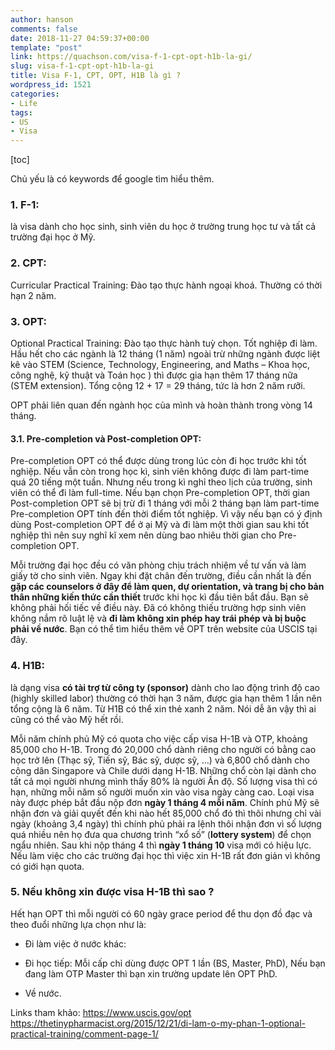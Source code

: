 ```yaml
---
author: hanson
comments: false
date: 2018-11-27 04:59:37+00:00
template: "post"
link: https://quachson.com/visa-f-1-cpt-opt-h1b-la-gi/
slug: visa-f-1-cpt-opt-h1b-la-gi
title: Visa F-1, CPT, OPT, H1B là gì ?
wordpress_id: 1521
categories:
- Life
tags:
- US
- Visa
---
```


[toc]

Chủ yếu là có keywords để google tìm hiểu thêm.


### **1. F-1**:


là visa dành cho học sinh, sinh viên du học ở trường trung học tư và tất cả trường đại học ở Mỹ.


### **2. CPT**:


Curricular Practical Training: Đào tạo thực hành ngoại khoá. Thường có thời hạn 2 năm.


### **3. OPT**:


Optional Practical Training: Đào tạo thực hành tuỳ chọn. Tốt nghiệp đi làm. Hầu hết cho các ngành là 12 tháng (1 năm) ngoài trừ những ngành được liệt kê vào STEM (Science, Technology, Engineering, and Maths – Khoa học, công nghệ, kỹ thuật và Toán học ) thì được gia hạn thêm 17 tháng nữa (STEM extension). Tổng cộng 12 + 17 = 29 tháng, tức là hơn 2 năm rưỡi.

OPT phải liên quan đến ngành học của mình và hoàn thành trong vòng 14 tháng.


#### **3.1. Pre-completion và Post-completion OPT**:


Pre-completion OPT có thể được dùng trong lúc còn đi học trước khi tốt nghiệp. Nếu vẫn còn trong học kì, sinh viên không được đi làm part-time quá 20 tiếng một tuần. Nhưng nếu trong kì nghỉ theo lịch của trường, sinh viên có thể đi làm full-time. Nếu bạn chọn Pre-completion OPT, thời gian Post-completion OPT sẽ bị trừ đi 1 tháng với mỗi 2 tháng bạn làm part-time Pre-completion OPT tính đến thời điểm tốt nghiệp. Vì vậy nếu bạn có ý định dùng Post-completion OPT để ở ại Mỹ và đi làm một thời gian sau khi tốt nghiệp thì nên suy nghĩ kĩ xem nên dùng bao nhiêu thời gian cho Pre-completion OPT.

Mỗi trường đại học đều có văn phòng chịu trách nhiệm về tư vấn và làm giấy tờ cho sinh viên. Ngay khi đặt chân đến trường, điều cần nhất là đến **gặp các counselors ở đây để làm quen, dự orientation, và trang bị cho bản thân những kiến thức cần thiết** trước khi học kì đầu tiên bắt đầu. Bạn sẽ không phải hối tiếc về điều này. Đã có không thiếu trường hợp sinh viên không nắm rõ luật lệ và **đi làm không xin phép hay trái phép và bị buộc phải về nước**. Bạn có thể tìm hiểu thêm về OPT trên website của USCIS tại đây.


### **4. H1B**:


là dạng visa **có tài trợ từ công ty (sponsor)** dành cho lao động trình độ cao (highly skilled labor) thường có thời hạn 3 năm, được gia hạn thêm 1 lần nên tổng cộng là 6 năm. Từ H1B có thể xin thẻ xanh 2 năm. Nói dễ ăn vậy thì ai cũng có thể vào Mỹ hết rồi.

Mỗi năm chính phủ Mỹ có quota cho việc cấp visa H-1B và OTP, khoảng 85,000 cho H-1B. Trong đó 20,000 chổ dành riêng cho người có bằng cao học trở lên (Thạc sỹ, Tiến sỹ, Bác sỹ, dược sỹ, …) và 6,800 chổ dành cho công dân Singapore và Chile dưới dạng H-1B. Những chổ còn lại dành cho tất cả mọi người nhưng mình thấy 80% là người Ấn độ. Số lượng visa thì có hạn, những mỗi năm số người muốn xin vào visa ngày càng cao.
Loại visa này được phép bắt đầu nộp đơn **ngày 1 tháng 4 mỗi năm**. Chính phủ Mỹ sẽ nhận đơn và giải quyết đến khi nào hết 85,000 chổ đó thì thôi nhưng chỉ vài ngày (khoảng 3,4 ngày) thì chính phủ phải ra lệnh thôi nhận đơn vì số lượng quá nhiều nên họ đưa qua chương trình “xổ số” (**lottery system**) để chọn ngẩu nhiên. Sau khi nộp tháng 4 thì **ngày 1 tháng 10** visa mới có hiệu lực.
Nếu làm việc cho các trường đại học thì việc xin H-1B rất đơn giản vì không có giới hạn quota.


### **5. Nếu không xin được visa H-1B thì sao ?**


Hết hạn OPT thì mỗi người có 60 ngày grace period để thu dọn đồ đạc và theo đuổi những lựa chọn như là:



 	
  * Đi làm việc ở nước khác:

 	
  * Đi học tiếp: Mỗi cấp chỉ dùng được OPT 1 lần (BS, Master, PhD), Nếu bạn đang làm OTP Master thì bạn xin trường update lên OPT PhD.

 	
  * Về nước.


Links tham khảo:
https://www.uscis.gov/opt
https://thetinypharmacist.org/2015/12/21/di-lam-o-my-phan-1-optional-practical-training/comment-page-1/
